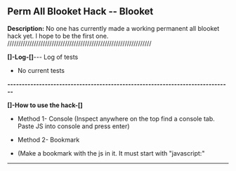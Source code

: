 ## Perm All Blooket Hack -- Blooket

**Description:** No one has currently made a working permanent all blooket hack yet. I hope to be the first one.
/////////////////////////////////////////////////////////////////

**[]-Log-[]**--- Log of tests

- No current tests

**------------------------------------------------------------------------------**

**[]-How to use the hack-[]**

- Method 1- Console
    (Inspect anywhere on the top find a console tab. Paste JS into console and press enter)

- Method 2- Bookmark
- (Make a bookmark with the js in it. It must start with "javascript:"

---
